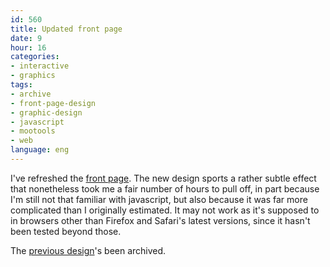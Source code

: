 ```yaml
---
id: 560
title: Updated front page
date: 9
hour: 16
categories:
- interactive
- graphics
tags:
- archive
- front-page-design
- graphic-design
- javascript
- mootools
- web
language: eng
---
```


I've refreshed the [front page](http://www.agj.cl/). The new design sports a rather subtle effect that nonetheless took me a fair number of hours to pull off, in part because I'm still not that familiar with javascript, but also because it was far more complicated than I originally estimated. It may not work as it's supposed to in browsers other than Firefox and Safari's latest versions, since it hasn't been tested beyond those.

The [previous design](http://www.agj.cl/files/archive/front2010-1/)'s been archived.
